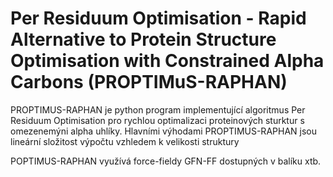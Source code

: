 # Per Residuum Optimisation - Rapid Alternative to Protein Structure Optimisation with Constrained Alpha Carbons (PROPTIMuS-RAPHAN)

PROPTIMUS-RAPHAN je python program implementující algoritmus Per Residuum Optimisation pro rychlou optimalizaci proteinových sturktur s omezenemýni alpha uhlíky. Hlavními výhodami PROPTIMUS-RAPHAN jsou lineární složitost výpočtu vzhledem k velikosti struktury 

POPTIMUS-RAPHAN využívá force-fieldy GFN-FF dostupných v balíku xtb. 


